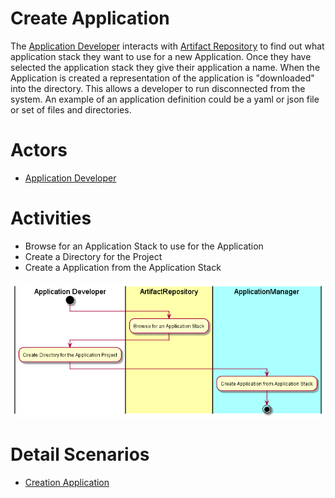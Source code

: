 # Create Application
The [Application Developer](../../Actors/ApplicationDeveloper/README.md) interacts with [Artifact Repository](../../ArtifactRepository/README.md)
to find out what application stack they want to use for a new Application. Once they
have selected the application stack they give their application a name. When the Application is created
a representation of the application is "downloaded" into the directory. This allows a developer to run
disconnected from the system. An example of an application definition could be a yaml or json file or set
of files and directories.

# Actors

* [Application Developer](../../Actors/ApplicationDeveloper/README.md)

# Activities

* Browse for an Application Stack to use for the Application
* Create a Directory for the Project
* Create a Application from the Application Stack

![Image](Activities.png)

# Detail Scenarios
* [Creation Application](../../ApplicationManager/CreateApplication/README.md)

